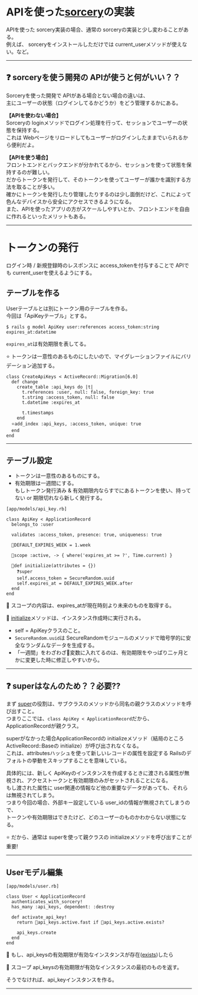 # APIを使った[sorcery](https://github.com/Tarara33/TIL/tree/main/Rails/Gem/sorcery)の実装
APIを使った sorcery実装の場合、通常の sorceryの実装と少し変わることがある。  
例えば、 sorceryをインストールしただけでは current_userメソッドが使えない。など。
***

## ❓ sorceryを使う開発の APIが使うと何がいい？？
Sorceryを使った開発で APIがある場合とない場合の違いは、  
主にユーザーの状態（ログインしてるかどうか）をどう管理するかにある。  

**【APIを使わない場合】**    
Sorceryの loginメソッドでログイン処理を行って、セッションでユーザーの状態を保持する。  
これは Webページをリロードしてもユーザーがログインしたままでいられるから便利だよ。  

**【APIを使う場合】**   
フロントエンドとバックエンドが分かれてるから、セッションを使って状態を保持するのが難しい。    
だからトークンを発行して、そのトークンを使ってユーザーが誰かを識別する方法を取ることが多い。  
確かにトークンを発行したり管理したりするのは少し面倒だけど、これによって色んなデバイスから安全にアクセスできるようになる。  
また、APIを使ったアプリの方がスケールしやすいとか、フロントエンドを自由に作れるといったメリットもある。
***

# トークンの発行
ログイン時 / 新規登録時のレスポンスに access_tokenを付与することで APIでも current_userを使えるようにする。

## テーブルを作る
Userテーブルとは別にトークン用のテーブルを作る。  
今回は「ApiKeyテーブル」とする。
~~~
$ rails g model ApiKey user:references access_token:string expires_at:datetime
~~~
`expires_at`は有効期限を表してる。

⭐️ トークンは一意性のあるものにしたいので、マイグレーションファイルにバリデーション追加する。
~~~
class CreateApiKeys < ActiveRecord::Migration[6.0]
  def change
    create_table :api_keys do |t|
      t.references :user, null: false, foreign_key: true
      t.string :access_token, null: false
      t.datetime :expires_at

      t.timestamps
    end
  ⭐️add_index :api_keys, :access_token, unique: true
  end
end
~~~
***

## テーブル設定
- トークンは一意性のあるものにする。
- 有効期限は一週間にする。  
もしトークン発行済み & 有効期限内ならすでにあるトークンを使い、持ってない or 期限切れなら新しく発行する。
~~~
[app/models/api_key.rb]

class ApiKey < ApplicationRecord
  belongs_to :user

  validates :access_token, presence: true, uniqueness: true

  🩵DEFAULT_EXPIRES_WEEK = 1.week

  💙scope :active, -> { where('expires_at >= ?', Time.current) }

  💛def initialize(attributes = {})
    ❓super
    self.access_token = SecureRandom.uuid
    self.expires_at = DEFAULT_EXPIRES_WEEK.after
  end
end
~~~
💙 スコープの内容は、expires_atが現在時刻より未来のものを取得する。

💛 [initialize](https://github.com/Tarara33/TIL/blob/main/Ruby/%E3%82%AF%E3%83%A9%E3%82%B9/%E3%83%A1%E3%83%A2/initialize.md)メソッドは、インスタンス作成時に実行される。  
- self = ApiKeyクラスのこと。  
- `SecureRandom.uuid`は SecureRandomモジュールのメソッドで暗号学的に安全なランダムなデータを生成する。
- 「一週間」をわざわざ🩵変数に入れてるのは、有効期限をやっぱり二ヶ月とかに変更した時に修正しやすいから。
***

## ❓ superはなんのため？？必要??
まず [super](https://github.com/Tarara33/TIL/blob/main/Ruby/%E3%82%AF%E3%83%A9%E3%82%B9/%E7%B6%99%E6%89%BF.md)の役割は、サブクラスのメソッドから同名の親クラスのメソッドを呼び出すこと。  
つまりここでは、`class ApiKey < ApplicationRecord`だから、ApplicationRecordが親クラス。

superがなかった場合ApplicationRecordの initializeメソッド（結局のところ ActiveRecord::Baseの initialize）が呼び出されなくなる。  
これは、attributesハッシュを使って新しいレコードの属性を設定する Railsのデフォルトの挙動をスキップすることを意味している。

具体的には、新しく ApiKeyのインスタンスを作成するときに渡される属性が無視され、アクセストークンと有効期限のみがセットされることになる。  
もし渡された属性に user関連の情報など他の重要なデータがあっても、それらは無視されてしまう。  
つまり今回の場合、外部キー設定している user_idの情報が無視されてしまうので、  
トークンや有効期限はできたけど、どのユーザーのものかわからない状態になる。

⭐️ だから、通常は superを使って親クラスの initializeメソッドを呼び出すことが重要!
***

## Userモデル編集
~~~
[app/models/user.rb]

class User < ApplicationRecord
  authenticates_with_sorcery!
  has_many :api_keys, dependent: :destroy

  def activate_api_key!
    return 💚api_keys.active.fast if 🧡api_keys.active.exists?

    api_keys.create
  end
end
~~~
🧡 もし、api_keysの有効期限が有効なインスタンスが存在([exists](https://github.com/Tarara33/TIL/blob/main/Ruby/DB%E9%96%A2%E4%BF%82%E3%83%A1%E3%82%BD%E3%83%83%E3%83%89.md))したら  

💚 スコープ api_keysの有効期限が有効なインスタンスの最初のものを返す。

そうでなければ、api_keyインスタンスを作る。
***

